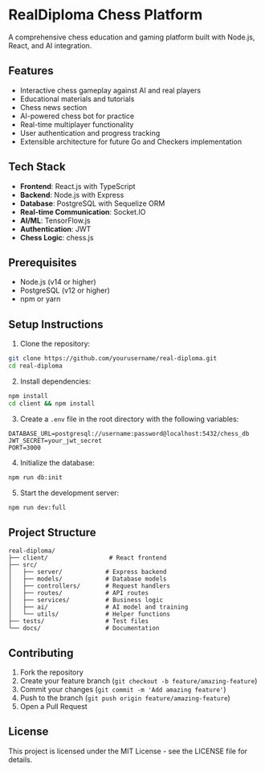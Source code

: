 # RealDiploma Chess Platform

A comprehensive chess education and gaming platform built with Node.js, React, and AI integration.

## Features

- Interactive chess gameplay against AI and real players
- Educational materials and tutorials
- Chess news section
- AI-powered chess bot for practice
- Real-time multiplayer functionality
- User authentication and progress tracking
- Extensible architecture for future Go and Checkers implementation

## Tech Stack

- **Frontend**: React.js with TypeScript
- **Backend**: Node.js with Express
- **Database**: PostgreSQL with Sequelize ORM
- **Real-time Communication**: Socket.IO
- **AI/ML**: TensorFlow.js
- **Authentication**: JWT
- **Chess Logic**: chess.js

## Prerequisites

- Node.js (v14 or higher)
- PostgreSQL (v12 or higher)
- npm or yarn

## Setup Instructions

1. Clone the repository:
```bash
git clone https://github.com/yourusername/real-diploma.git
cd real-diploma
```

2. Install dependencies:
```bash
npm install
cd client && npm install
```

3. Create a `.env` file in the root directory with the following variables:
```
DATABASE_URL=postgresql://username:password@localhost:5432/chess_db
JWT_SECRET=your_jwt_secret
PORT=3000
```

4. Initialize the database:
```bash
npm run db:init
```

5. Start the development server:
```bash
npm run dev:full
```

## Project Structure

```
real-diploma/
├── client/                 # React frontend
├── src/
│   ├── server/            # Express backend
│   ├── models/            # Database models
│   ├── controllers/       # Request handlers
│   ├── routes/            # API routes
│   ├── services/          # Business logic
│   ├── ai/                # AI model and training
│   └── utils/             # Helper functions
├── tests/                 # Test files
└── docs/                  # Documentation
```

## Contributing

1. Fork the repository
2. Create your feature branch (`git checkout -b feature/amazing-feature`)
3. Commit your changes (`git commit -m 'Add amazing feature'`)
4. Push to the branch (`git push origin feature/amazing-feature`)
5. Open a Pull Request

## License

This project is licensed under the MIT License - see the LICENSE file for details. 